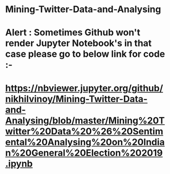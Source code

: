 # Mining-Twitter-Data-and-Analysing
# Alert : Sometimes Github won't render Jupyter Notebook's in that case please go to below link for code :-
# https://nbviewer.jupyter.org/github/nikhilvinoy/Mining-Twitter-Data-and-Analysing/blob/master/Mining%20Twitter%20Data%20%26%20Sentimental%20Analysing%20on%20Indian%20General%20Election%202019.ipynb
